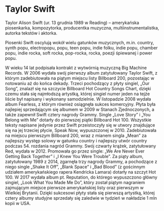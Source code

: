 # Taylor Swift
Taylor Alison Swift (ur. 13 grudnia 1989 w Reading) – amerykańska piosenkarka, kompozytorka, producentka muzyczna, multiinstrumentalistka, autorka tekstów i aktorka.

Piosenki Swift oscylują wokół wielu gatunków muzycznych, m.in. country, synth popu, electropopu, popu, teen popu, indie folku, indie popu, chamber popu, indie rocka, soft rocka, pop-rocka, rocka, poezji śpiewanej i power popu.

W wieku 14 lat podpisała kontrakt z wytwórnią muzyczną Big Machine Records. W 2006 wydała swój pierwszy album zatytułowany Taylor Swift, z którym zadebiutowała na piątym miejscu listy Billboard 200, pozostając w notowaniu aż do końca dekady. Trzeci pochodzący z płyty singiel, „Our Song”, znalazł się na szczycie Billboard Hot Country Songs Chart, dzięki czemu stała się najmłodszą artystką, której singiel numer jeden na tejże liście był napisany i wykonany samodzielnie. W listopadzie 2008 wydała album Fearless, z którym również osiągnęła sukces komercyjny. Płyta była najlepiej sprzedającym się albumem w 2009 w Stanach Zjednoczonych, a także zapewnił Swift cztery nagrody Grammy. Single „Love Story” i „You Belong with Me” dotarły do pierwszej piątki Billboard Hot 100. Wszystkie teksty napisane jedynie przez Swift przeistoczyły się w utwory znajdujące się na jej trzeciej płycie, Speak Now, wypuszczonej w 2010. Zadebiutowała na miejscu pierwszym Billboard 200, wraz z mianem singla „Mean” za najlepszy występ solowy w gatunku country i najlepszy utwór country podczas 54. rozdania nagród Grammy. Swój czwarty krążek, zatytułowany Red, wydała w 2012. Promowała go przez single: „We Are Never Ever Getting Back Together” i „I Knew You Were Trouble”. Za piąty album, zatytułowany 1989 z 2014, zgarnęła trzy nagrody Grammy, a pochodzące z niego single „Shake It Off”, „Blank Space” i „Bad Blood” (z gościnnym udziałem amerykańskiego rapera Kendricka Lamara) dotarły na szczyt Hot 100. W 2017 wydała album pt. Reputation, do którego wypuszczono główny singiel, „Look What You Made Me Do”, który został piątym nagraniem zajmującym miejsce pierwsze amerykańskiej listy oraz pierwszym w Wielkiej Brytanii. Dzięki sukcesowi płyty stała się pierwszą artystką, której cztery albumy studyjne sprzedały się zaledwie w tydzień w nakładzie 1 mln kopii w USA.

